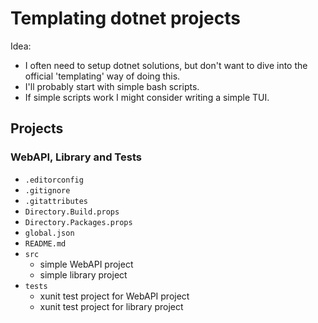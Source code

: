 # Templating dotnet projects

Idea: 

- I often need to setup dotnet solutions, but don't want to dive into the official 'templating' way of doing this.
- I'll probably start with simple bash scripts.
- If simple scripts work I might consider writing a simple TUI.

## Projects

### WebAPI, Library and Tests

- `.editorconfig`
- `.gitignore`
- `.gitattributes`
- `Directory.Build.props`
- `Directory.Packages.props`
- `global.json`
- `README.md`
- `src`
  - simple WebAPI project
  - simple library project
- `tests`
  - xunit test project for WebAPI project
  - xunit test project for library project
